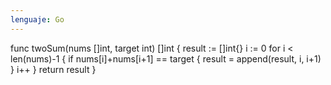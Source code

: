 ```yaml
---
lenguaje: Go
---
```

func twoSum(nums []int, target int) []int {
	result := []int{}
	i := 0
	for i < len(nums)-1 {
		if nums[i]+nums[i+1] == target {
			result = append(result, i, i+1)
		}
		i++
	}
	return result
}